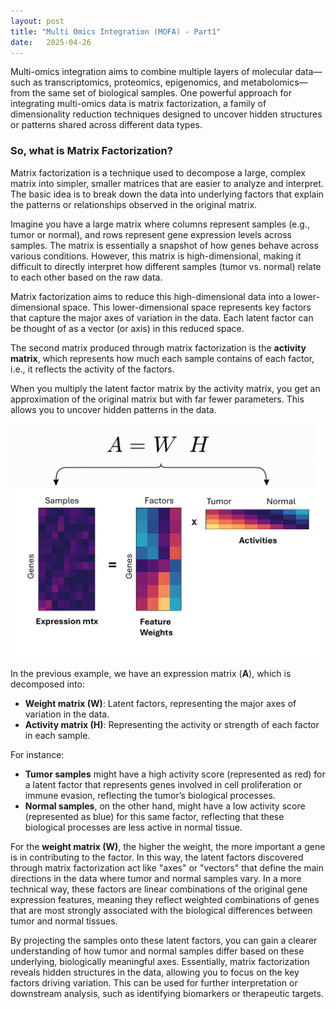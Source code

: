 ```yaml
---
layout: post
title: "Multi Omics Integration (MOFA) - Part1"
date:   2025-04-26
---
```


<p class="intro">Multi-omics integration aims to combine multiple layers of molecular data—such as transcriptomics, proteomics, epigenomics, and metabolomics—from the same set of biological samples. One powerful approach for integrating multi-omics data is matrix factorization, a family of dimensionality reduction techniques designed to uncover hidden structures or patterns shared across different data types.
</p>

### So, what is Matrix Factorization?

Matrix factorization is a technique used to decompose a large, complex matrix into simpler, smaller matrices that are easier to analyze and interpret. The basic idea is to break down the data into underlying factors that explain the patterns or relationships observed in the original matrix.

Imagine you have a large matrix where columns represent samples (e.g., tumor or normal), and rows represent gene expression levels across samples. The matrix is essentially a snapshot of how genes behave across various conditions. However, this matrix is high-dimensional, making it difficult to directly interpret how different samples (tumor vs. normal) relate to each other based on the raw data.

Matrix factorization aims to reduce this high-dimensional data into a lower-dimensional space. This lower-dimensional space represents key factors that capture the major axes of variation in the data. Each latent factor can be thought of as a vector (or axis) in this reduced space.

The second matrix produced through matrix factorization is the **activity matrix**, which represents how much each sample contains of each factor, i.e., it reflects the activity of the factors.

When you multiply the latent factor matrix by the activity matrix, you get an approximation of the original matrix but with far fewer parameters. This allows you to uncover hidden patterns in the data.

![image](/assets/img/MOFA_image.png)

In the previous example, we have an expression matrix (**A**), which is decomposed into:

- **Weight matrix (W)**: Latent factors, representing the major axes of variation in the data.
- **Activity matrix (H)**: Representing the activity or strength of each factor in each sample.

For instance:
- **Tumor samples** might have a high activity score (represented as red) for a latent factor that represents genes involved in cell proliferation or immune evasion, reflecting the tumor’s biological processes.
- **Normal samples**, on the other hand, might have a low activity score (represented as blue) for this same factor, reflecting that these biological processes are less active in normal tissue.

For the **weight matrix (W)**, the higher the weight, the more important a gene is in contributing to the factor. In this way, the latent factors discovered through matrix factorization act like "axes" or "vectors" that define the main directions in the data where tumor and normal samples vary. In a more technical way, these factors are linear combinations of the original gene expression features, meaning they reflect weighted combinations of genes that are most strongly associated with the biological differences between tumor and normal tissues.

By projecting the samples onto these latent factors, you can gain a clearer understanding of how tumor and normal samples differ based on these underlying, biologically meaningful axes. Essentially, matrix factorization reveals hidden structures in the data, allowing you to focus on the key factors driving variation. This can be used for further interpretation or downstream analysis, such as identifying biomarkers or therapeutic targets.
